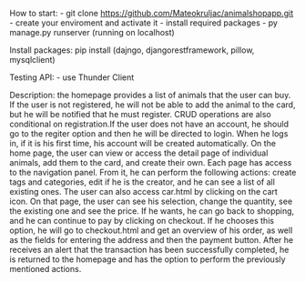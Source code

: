 How to start:
    - git clone https://github.com/Mateokruljac/animalshopapp.git 
    - create your enviroment and activate it
    - install required packages
    - py manage.py runserver (running on localhost)
 
Install packages: 
   pip install (dajngo, djangorestframework, pillow, mysqlclient) 

Testing API: 
    - use Thunder Client


Description: 
     the homepage provides a list of animals that the user can buy. If the user is not registered, he will not be able to add the animal to the card, 
     but he will be notified that he must register. CRUD operations are also conditional on registration.If the user does not have an account, he should
     go to the regiter option and then he will be directed to login. When he logs in, if it is his first time, his account will be created automatically.
     On the home page, the user can view or access the detail page of individual animals, add them to the card, and create their own. Each page has access
     to the navigation panel. From it, he can perform the following actions: create tags and categories, edit if he is the creator, and he can see a list 
     of all existing ones. The user can also access car.html by clicking on the cart icon. On that page, the user can see his selection, change the quantity,
     see the existing one and see the price. If he wants, he can go back to shopping, and he can continue to pay by clicking on checkout. If he chooses this
     option, he will go to checkout.html and get an overview of his order, as well as the fields for entering the address and then the payment button. After 
     he receives an alert that the transaction has been successfully completed, he is returned to the homepage and has the option to perform the previously mentioned actions.
